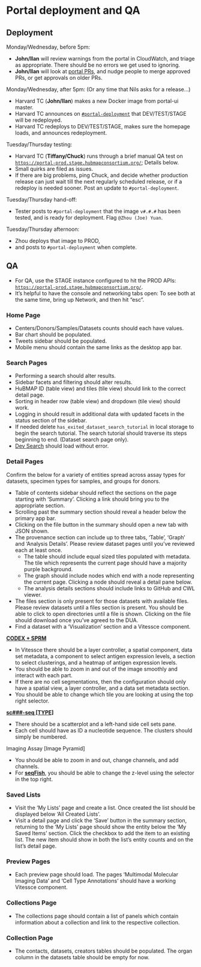 # Portal deployment and QA

## Deployment

Monday/Wednesday, before 5pm:
*   **John/Ilan** will review warnings from the portal in CloudWatch, and triage as appropriate. There should be no errors we get used to ignoring.
*   **John/Ilan** will look at [portal PRs](https://github.com/hubmapconsortium/portal-ui/pulls), and nudge people to merge approved PRs, or get approvals on older PRs. 

Monday/Wednesday, after 5pm: (Or any time that Nils asks for a release...)
*   Harvard TC (**John/Ilan**) makes a new Docker image from portal-ui master.
*   Harvard TC announces on [`#portal-deployment`](https://hubmapconsortium.slack.com/archives/C016TK0APV2) that DEV/TEST/STAGE will be redeployed.
*   Harvard TC redeploys to DEV/TEST/STAGE, makes sure the homepage loads, and announces redeployment.

Tuesday/Thursday testing:
*   Harvard TC (**Tiffany/Chuck**) runs through a brief manual QA test on [`https://portal-prod.stage.hubmapconsortium.org/`](https://portal-prod.stage.hubmapconsortium.org/); Details below.
*   Small quirks are filed as issues.
*   If there are big problems, ping Chuck, and decide whether production release can just wait till the next regularly scheduled release, or if a redeploy is needed sooner. Post an update to `#portal-deployment`.

Tuesday/Thursday hand-off:
*   Tester posts to `#portal-deployment` that the image `v#.#.#` has been tested, and is ready for deployment. Flag `@Zhou (Joe) Yuan`.

Tuesday/Thursday afternoon:
*   Zhou deploys that image to PROD,
*   and posts to `#portal-deployment` when complete.

## QA

- For QA, use the STAGE instance configured to hit the PROD APIs: [`https://portal-prod.stage.hubmapconsortium.org/`](https://portal-prod.stage.hubmapconsortium.org).
- It’s helpful to have the console and networking tabs open: To see both at the same time, bring up Network, and then hit “esc”.

### Home Page

*   Centers/Donors/Samples/Datasets counts should each have values.
*   Bar chart should be populated.
*   Tweets sidebar should be populated.
*   Mobile menu should contain the same links as the desktop app bar.

### Search Pages

*   Performing a search should alter results.
*   Sidebar facets and filtering should alter results.
*   HuBMAP ID (table view) and tiles (tile view) should link to the correct detail page.
*   Sorting in header row (table view) and dropdown (tile view) should work.
*   Logging in should result in additional data with updated facets in the status section of the sidebar.
*   If needed delete `has_exited_dataset_search_tutorial`  in local storage to begin the search tutorial. The search tutorial should traverse its steps beginning to end. (Dataset search page only).
*   [Dev Search](https://portal-prod.stage.hubmapconsortium.org/dev-search) should load without error.

### Detail Pages

Confirm the below for a variety of entities spread across assay types for datasets, specimen types for samples, and groups for donors.

*   Table of contents sidebar should reflect the sections on the page starting with ‘Summary’. Clicking a link should bring you to the appropriate section.
*   Scrolling past the summary section should reveal a header below the primary app bar.
*   Clicking on the file button in the summary should open a new tab with JSON shown.
*   The provenance section can include up to three tabs, ‘Table’, ‘Graph’ and ‘Analysis Details’. Please review dataset pages until you’ve reviewed each at least once.
    *   The table should include equal sized tiles populated with metadata. The tile which represents the current page should have a majority purple background.
    *   The graph should include nodes which end with a node representing the current page. Clicking a node should reveal a detail pane below.
    *   The analysis details sections should include links to GitHub and CWL viewer.
*   The files section is only present for those datasets with available files. Please review datasets until a files section is present. You should be able to click to open directories until a file is shown. Clicking on the file should download once you’ve agreed to the DUA.
*   Find a dataset with a ‘Visualization’ section and a Vitessce component.

**[CODEX + SPRM](https://portal-prod.stage.hubmapconsortium.org/search?mapped_data_types[0]=CODEX%20%5BCytokit%20%2B%20SPRM%5D&entity_type[0]=Dataset)**

*   In Vitessce there should be a layer controller, a spatial component, data set metadata, a component to select antigen expression levels, a section to select clusterings, and a heatmap of antigen expression levels.
*   You should be able to zoom in and out of the image smoothly and interact with each part.
*   If there are no cell segmentations, then the configuration should only have a spatial view, a layer controller, and a data set metadata section.
*   You should be able to change which tile you are looking at using the top right selector.

**[sc###-seq [TYPE]](https://portal-prod.stage.hubmapconsortium.org/search?mapped_data_types[0]=scRNA-seq%20%2810x%20Genomics%29%20%5BSalmon%5D&entity_type[0]=Dataset)**

*   There should be a scatterplot and a left-hand side cell sets pane.
*   Each cell should have as ID a nucleotide sequence. The clusters should simply be numbered.

Imaging Assay [Image Pyramid]

*   You should be able to zoom in and out, change channels, and add channels.
*   For **[seqFish](https://portal-prod.stage.hubmapconsortium.org/search?mapped_data_types[0]=seqFISH&entity_type[0]=Dataset)**, you should be able to change the z-level using the selector in the top right.

### Saved Lists

*   Visit the ‘My Lists’ page and create a list. Once created the list should be displayed below ‘All Created Lists’.
*   Visit a detail page and click the ‘Save’ button in the summary section, returning to the ‘My Lists’ page should show the entity below the ‘My Saved Items’ section. Click the checkbox to add the item to an existing list. The new item should show in both the list’s entity counts and on the list’s detail page.

### Preview Pages

*   Each preview page should load. The pages ‘Multimodal Molecular Imaging Data’ and ‘Cell Type Annotations’ should have a working Vitessce component.

### Collections Page

*   The collections page should contain a list of panels which contain information about a collection and link to the respective collection.

### Collection Page

*   The contacts, datasets, creators tables should be populated. The organ column in the datasets table should be empty for now.
